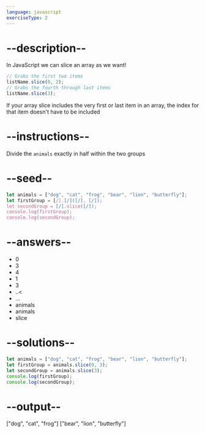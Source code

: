 ```yaml
---
language: javascript
exerciseType: 2
---
```


# --description--

In JavaScript we can slice an array as we want!
```javascript
// Grabs the first two items
listName.slice(0, 2);
// Grabs the fourth through last items
listName.slice(3);
```
If your array slice includes the very first or last item in an array, the index for that item doesn't have to be included

# --instructions--

Divide the `animals` exactly in half within the two groups

# --seed--

```javascript
let animals = ["dog", "cat", "frog", "bear", "lion", "butterfly"];
let firstGroup = [/].[/]([/], [/]);
let secondGroup = [/].slice([/]);
console.log(firstGroup);
console.log(secondGroup);
```

# --answers--

- 0
- 3
- 4
- 1
- 3
- ..<
- ...
- animals
- animals
- slice

# --solutions--

```javascript
let animals = ["dog", "cat", "frog", "bear", "lion", "butterfly"];
let firstGroup = animals.slice(0, 3);
let secondGroup = animals.slice(3);
console.log(firstGroup);
console.log(secondGroup);
```

# --output--

["dog", "cat", "frog"]
["bear", "lion", "butterfly"]
